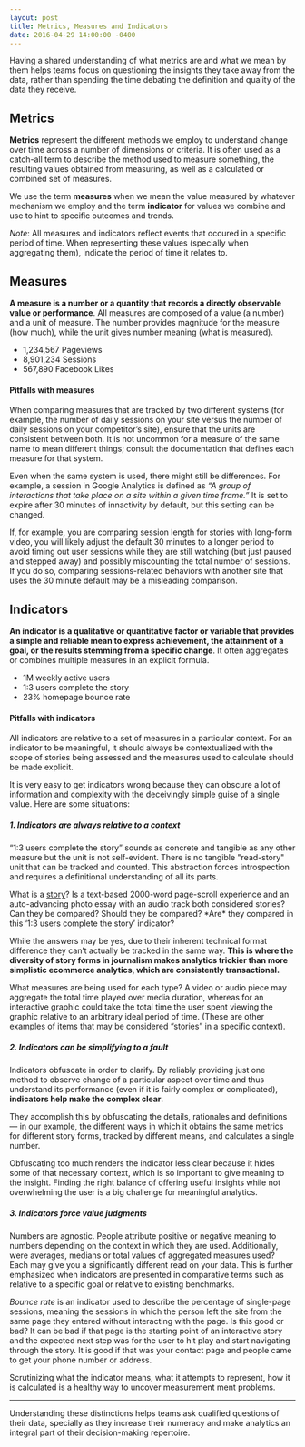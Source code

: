 ```yaml
---
layout: post
title: Metrics, Measures and Indicators
date: 2016-04-29 14:00:00 -0400
---
```


Having a shared understanding of what metrics are and what we mean by them helps teams focus on questioning the insights they take away from the data, rather than spending the time debating the definition and quality of the data they receive.

## Metrics

**Metrics** represent the different methods we employ to understand change over time across a number of dimensions or criteria. It is often used as a catch-all term to describe the method used to measure something, the resulting values obtained from measuring, as well as a calculated or combined set of measures. 

We use the term **measures** when we mean the value measured by whatever mechanism we employ and the term **indicator** for values we combine and use to hint to specific outcomes and trends.

*Note*: All measures and indicators reflect events that occured in a specific period of time. When representing these values (specially when aggregating them), indicate the period of time it relates to. 

## Measures

**A measure is a number or a quantity that records a directly observable value or performance**. All measures are composed of a value (a number) and a unit of measure. The number provides magnitude for the measure (how much), while the unit gives number meaning (what is measured).

* 1,234,567 Pageviews
* 8,901,234 Sessions
* 567,890 Facebook Likes

#### Pitfalls with measures

When comparing measures that are tracked by two different systems (for example, the number of daily sessions on your site versus the number of daily sessions on your competitor’s site), ensure that the units are consistent between both. It is not uncommon for a measure of the same name to mean different things; consult the documentation that defines each measure for that system.

Even when the same system is used, there might still be differences. For example, a session in Google Analytics is defined as *“A group of interactions that take place on a site within a given time frame.”* It is set to expire after 30 minutes of innactivity by default, but this setting can be changed.

If, for example, you are comparing session length for stories with long-form video, you will likely adjust the default 30 minutes to a longer period to avoid timing out user sessions while they are still watching (but just paused and stepped away) and possibly miscounting the total number of sessions. If you do so, comparing sessions-related behaviors with another site that uses the 30 minute default may be a misleading comparison.

## Indicators

**An indicator is a qualitative or quantitative factor or variable that provides a simple and reliable mean to express achievement, the attainment of a goal, or the results stemming from a specific change**. It often aggregates or combines multiple measures in an explicit formula.

* 1M weekly active users
* 1:3 users complete the story
* 23% homepage bounce rate

#### Pitfalls with indicators

All indicators are relative to a set of measures in a particular context. For an indicator to be meaningful, it should always be contextualized with the scope of stories being assessed and the measures used to calculate should be made explicit.

It is very easy to get indicators wrong because they can obscure a lot of information and complexity with the deceivingly simple guise of a single value. Here are some situations:

##### 1. Indicators are always relative to a context

“1:3 users complete the story” sounds as concrete and tangible as any other measure but the unit is not self-evident. There is no tangible "read-story" unit that can be tracked and counted. This abstraction forces introspection and requires a definitional understanding of all its parts.

What is a [story](https://thecarebot.github.io/what-kinds-of-stories-can-you-tell/)? Is a text-based 2000-word page-scroll experience and an auto-advancing photo essay with an audio track both considered stories? Can they be compared? Should they be compared? \*Are\* they compared in this ‘1:3 users complete the story’ indicator?

While the answers may be yes, due to their inherent technical format difference they can’t actually be tracked in the same way. **This is where the diversity of story forms in journalism makes analytics trickier than more simplistic ecommerce analytics, which are consistently transactional.**

What measures are being used for each type? A video or audio piece may aggregate the total time played over media duration, whereas for an interactive graphic could take the total time the user spent viewing the graphic relative to an arbitrary ideal period of time. (These are other examples of items that may be considered “stories” in a specific context).

##### 2. Indicators can be simplifying to a fault

Indicators obfuscate in order to clarify. By reliably providing just one method to observe change of a particular aspect over time and thus understand its performance (even if it is fairly complex or complicated), **indicators help make the complex clear**.

They accomplish this by obfuscating the details, rationales and definitions — in our example, the different ways in which it obtains the same metrics for different story forms, tracked by different means, and calculates a single number.

Obfuscating too much renders the indicator less clear because it hides some of that necessary context, which is so important to give meaning to the insight. Finding the right balance of offering useful insights while not overwhelming the user is a big challenge for meaningful analytics.

##### 3. Indicators force value judgments

Numbers are agnostic. People attribute positive or negative meaning to numbers depending on the context in which they are used. Additionally, were averages, medians or total values of aggregated measures used? Each may give you a significantly different read on your data. This is further emphasized when indicators are presented in comparative terms such as relative to a specific goal or relative to existing benchmarks.

*Bounce rate* is an indicator used to describe the percentage of single-page sessions, meaning the sessions in which the person left the site from the same page they entered without interacting with the page. Is this good or bad? It can be bad if that page is the starting point of an interactive story and the expected next step was for the user to hit play and start navigating through the story. It is good if that was your contact page and people came to get your phone number or address.

Scrutinizing what the indicator means, what it attempts to represent, how it is calculated is a healthy way to uncover measurement ment problems.

***

Understanding these distinctions helps teams ask qualified questions of their data, specially as they increase their numeracy and make analytics an integral part of their decision-making repertoire. 



